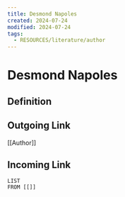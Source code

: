 ```yaml
---
title: Desmond Napoles
created: 2024-07-24
modified: 2024-07-24
tags:
  - RESOURCES/literature/author
---
```

# Desmond Napoles
## Definition

## Outgoing Link
[[Author]]
## Incoming Link
```dataview
LIST
FROM [[]]
```

